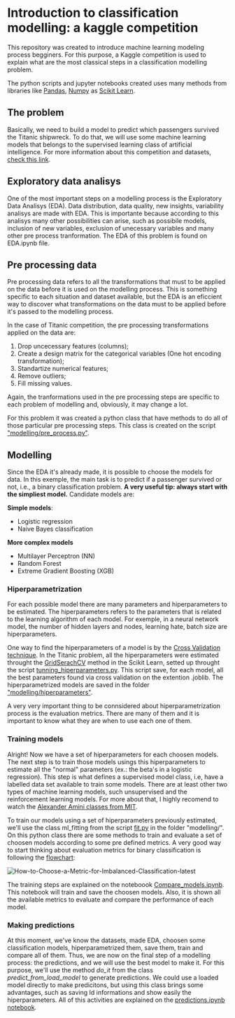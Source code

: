 # Introduction to classification modelling: a kaggle competition

This repository was created to introduce machine learning modeling process begginers. For this purpose, a Kaggle competition is used to explain what are the most classical steps in a classification modelling problem. 

The python scripts and jupyter notebooks created uses many methods from libraries like [Pandas](https://pandas.pydata.org/), [Numpy](https://numpy.org/) as [Scikit Learn](https://scikit-learn.org/stable/).  

## The problem

Basically, we need to build a model to predict which passengers survived the Titanic shipwreck. To do that, we will use some machine learning models that belongs to the supervised learning class of artificial intelligence. For more information about this competition and datasets, [check this link](https://www.kaggle.com/competitions/titanic).

## Exploratory data analisys

One of the most important steps on a modelling process is the Exploratory Data Analisys (EDA). Data distribution, data quality, new insights, variability analisys are made with EDA. This is importante because according to this analisys many other possibilities can arise, such as possibile models, inclusion of new variables, exclusion of unecessary variables and many other pre process tranformation. The EDA of this problem is found on EDA.ipynb file.

## Pre processing data

Pre processing data refers to all the transformations that must to be applied on the data before it is used on the modelling process. This is something specific to each situation and dataset available, but the EDA is an eficcient way to discover what transformations on the data must to be applied before it's passed to the modelling process. 

In the case of Titanic competition, the pre processing transformations applied on the data are:

1. Drop uncecessary features (columns);
2. Create a design matrix for the categorical variables (One hot encoding transformation);
3. Standartize numerical features;
4. Remove outliers;
5. Fill missing values.

Again, the tranformations used in the pre processing steps are specific to each problem of modelling and, obviously, it may change a lot.

For this problem it was created a python class that have methods to do all of those particular pre processing steps. This class is created on the script ["modelling/pre_process.py"](https://github.com/osaraivamatheus/titanic_with_Sklearn/blob/main/modelling/pre_process.py).

## Modelling

Since the EDA it's already made, it is possible to choose the models for data. In this exemple, the main task is to predict if a passenger survived or not, i.e., a binary classification problem. **A very useful tip: always start with the simpliest model.** Candidate models are:

**Simple models**:
- Logistic regression
- Naive Bayes classification

**More complex models**
- Multilayer Perceptron (NN)
- Random Forest
- Extreme Gradient Boosting (XGB)

### Hiperparametrization

For each possible model there are many parameters and hiperparameters to be estimated. The hiperparameters refers to the parameters that is related to the learning algorithm of each model. For exemple, in a neural network model, the number of hidden layers and nodes, learning hate, batch size are hiperparameters. 

One way to find the hiperparameters of a model is by the [Cross Validation technique](https://scikit-learn.org/stable/modules/cross_validation.html). In the Titanic problem, all the hiperparameters were estimated throught the [GridSerachCV](https://scikit-learn.org/stable/modules/generated/sklearn.model_selection.GridSearchCV.html) method in the Scikit Learn, setted up throught the script [tunning_hiperparameters.py](https://github.com/osaraivamatheus/titanic_with_Sklearn/blob/main/tunning_hiperparameters.py). This script save, for each model, all the best parameters found via cross validation on the extention .joblib. The hiperparametrized models are saved in the folder ["modelling/hiperparameters"](https://github.com/osaraivamatheus/titanic_with_Sklearn/tree/main/modelling/hiperparameters).

A very very important thing to be connsidered about hiperparametrization process is the evaluation metrics. There are many of them and it is important to know what they are when to use each one of them.

### Training models

Alright! Now we have a set of hiperparameters for each choosen models. The next step is to train those models usings this hiperparameters to estimate all the "normal" parameters (ex.: the beta's in a logistic regression). This step is what defines a supervised model class, i.e, have a labelled data set available to train some models. There are at least other two types of machine learning models, such unsupervised and the reinforcement learning models. For more about that, I highly recomend to watch the [Alexander Amini classes from MIT](http://introtodeeplearning.com/).

To train our models using a set of hiperparameters previously estimated, we'll use the class ml_fitting from the script [fit.py](https://github.com/osaraivamatheus/titanic_with_Sklearn/blob/main/modelling/fit.py) in the folder "modelling/". On this python class there are some methods to train and evaluate a set of choosen models according to some pre defined metrics. A very good way to start thinking about evaluation metrics for binary classification is following the [flowchart](https://machinelearningmastery.com/tour-of-evaluation-metrics-for-imbalanced-classification/):

![How-to-Choose-a-Metric-for-Imbalanced-Classification-latest](https://user-images.githubusercontent.com/34166879/169283235-1a748519-1fec-4705-9eac-e8b0b1e9bfbc.png)


The training steps are explained on the noteboook [Compare_models.ipynb](https://github.com/osaraivamatheus/titanic_with_Sklearn/blob/main/Compare_models.ipynb). This notebook will train and save the choosen models. Also, it is shown all the available metrics to evaluate and compare the performance of each model. 

### Making predictions

At this moment, we've know the datasets, made EDA, choosen some classification models, hiperparametrized them, save them, train and compare all of them. Thus, we are now on the final step of a modelling process: the predictions, and we will use the best model to make it. For this purpose, we'll use the method *do_it* from the class *predict_from_load_model* to generate predictions. We could use a loaded model directly to make predicitons, but using this class brings some advantages, such as saving Id informations and show easily the hiperparameters. All of this activities are explained on the [predictions.ipynb notebook](https://github.com/osaraivamatheus/titanic_with_Sklearn/blob/main/predictions.ipynb). 










